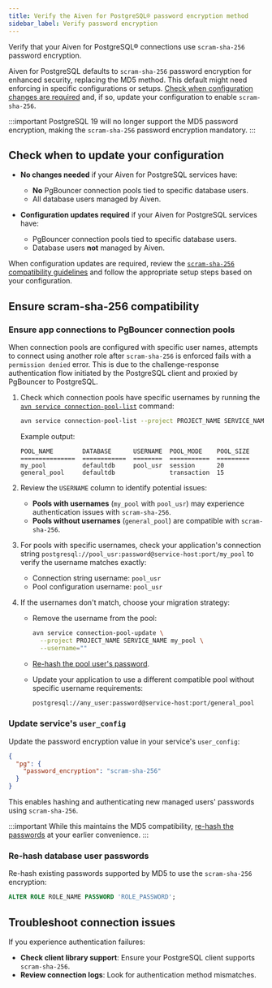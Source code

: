 ```yaml
---
title: Verify the Aiven for PostgreSQL® password encryption method
sidebar_label: Verify password encryption
---
```


Verify that your Aiven for PostgreSQL® connections use `scram-sha-256` password encryption.

Aiven for PostgreSQL defaults to `scram-sha-256` password encryption for enhanced security,
replacing the MD5 method. This default might need enforcing in specific
configurations or setups.
[Check when configuration changes are required](/docs/products/postgresql/troubleshooting/pg-password-encryption-upgrade#check-when-to-update-your-configuration)
and, if so, update your configuration to enable `scram-sha-256`.

:::important
PostgreSQL 19 will no longer support the MD5 password encryption, making the
`scram-sha-256` password encryption mandatory.
:::

## Check when to update your configuration

- **No changes needed** if your Aiven for PostgreSQL services have:

  - **No** PgBouncer connection pools tied to specific database users.
  - All database users managed by Aiven.

- **Configuration updates required** if your Aiven for PostgreSQL services have:

  - PgBouncer connection pools tied to specific database users.
  - Database users **not** managed by Aiven.

When configuration updates are required, review the
[`scram-sha-256` compatibility guidelines](/docs/products/postgresql/troubleshooting/pg-password-encryption-upgrade#ensure-scram-sha-256-compatibility)
and follow the appropriate setup steps based on your configuration.

## Ensure scram-sha-256 compatibility

### Ensure app connections to PgBouncer connection pools

When connection pools are configured with specific user names, attempts to connect using
another role after `scram-sha-256` is enforced fails with a `permission denied` error.
This is due to the challenge-response authentication flow initiated by the PostgreSQL
client and proxied by PgBouncer to PostgreSQL.

1. Check which connection pools have specific usernames by running the
   [`avn service connection-pool-list`](/docs/tools/cli/service/connection-pool) command:

   ```bash
   avn service connection-pool-list --project PROJECT_NAME SERVICE_NAME
   ```

   Example output:

   ```text
   POOL_NAME        DATABASE      USERNAME  POOL_MODE    POOL_SIZE
   ===============  ============  ========  ===========  =========
   my_pool          defaultdb     pool_usr  session      20
   general_pool     defaultdb               transaction  15
   ```

1. Review the `USERNAME` column to identify potential issues:

   - **Pools with usernames** (`my_pool` with `pool_usr`) may experience authentication
     issues with `scram-sha-256`.
   - **Pools without usernames** (`general_pool`) are compatible with `scram-sha-256`.

1. For pools with specific usernames, check your application's connection string
   `postgresql://pool_usr:password@service-host:port/my_pool` to verify the username
   matches exactly:

   - Connection string username: `pool_usr`
   - Pool configuration username: `pool_usr`

1. If the usernames don't match, choose your migration strategy:

   - Remove the username from the pool:

     ```bash
     avn service connection-pool-update \
       --project PROJECT_NAME SERVICE_NAME my_pool \
       --username=""
     ```

   - [Re-hash the pool user's password](/docs/products/postgresql/troubleshooting/pg-password-encryption-upgrade#re-hash-database-user-passwords).

   - Update your application to use a different compatible pool without specific username
     requirements:

     ```txt
     postgresql://any_user:password@service-host:port/general_pool
     ```

### Update service's `user_config`

Update the password encryption value in your service's `user_config`:

```json
{
  "pg": {
    "password_encryption": "scram-sha-256"
  }
}
```

This enables hashing and authenticating new managed users' passwords using `scram-sha-256`.

:::important
While this maintains the MD5 compatibility,
[re-hash the passwords](/docs/products/postgresql/troubleshooting/pg-password-encryption-upgrade#re-hash-database-user-passwords)
at your earlier convenience.
:::

### Re-hash database user passwords

Re-hash existing passwords supported by MD5 to use the `scram-sha-256` encryption:

```sql
ALTER ROLE ROLE_NAME PASSWORD 'ROLE_PASSWORD';
```

## Troubleshoot connection issues

If you experience authentication failures:

- **Check client library support**: Ensure your PostgreSQL client supports `scram-sha-256`.
- **Review connection logs**: Look for authentication method mismatches.
